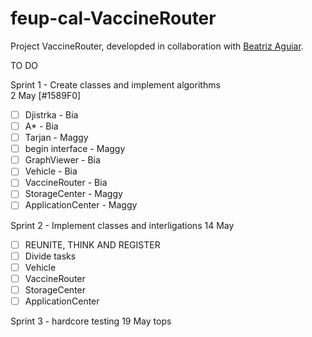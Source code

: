 # feup-cal-VaccineRouter


Project VaccineRouter, developded in collaboration with [Beatriz Aguiar](https://github.com/beatriz-ag).


TO DO

Sprint 1 - Create classes and implement algorithms     
2 May
[#1589F0]
- [ ] Djistrka                - Bia
- [ ] A*                      - Bia
- [ ] Tarjan                  - Maggy
- [ ] begin interface         - Maggy
- [ ] GraphViewer             - Bia
- [ ] Vehicle                 - Bia
- [ ] VaccineRouter           - Bia
- [ ] StorageCenter           - Maggy
- [ ] ApplicationCenter       - Maggy

Sprint 2 - Implement classes and interligations
14 May

- [ ] REUNITE, THINK AND REGISTER
- [ ] Divide tasks
- [ ] Vehicle                 
- [ ] VaccineRouter           
- [ ] StorageCenter           
- [ ] ApplicationCenter       

Sprint 3 - hardcore testing
19 May tops
    
